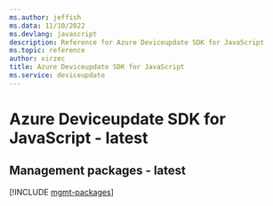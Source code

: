 ```yaml
---
ms.author: jeffish
ms.data: 11/10/2022
ms.devlang: javascript
description: Reference for Azure Deviceupdate SDK for JavaScript
ms.topic: reference
author: xirzec
title: Azure Deviceupdate SDK for JavaScript
ms.service: deviceupdate
---
```

# Azure Deviceupdate SDK for JavaScript - latest

## Management packages - latest
[!INCLUDE [mgmt-packages](deviceupdate-mgmt-index.md)]